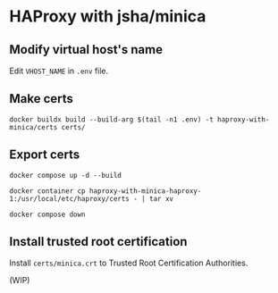 HAProxy with jsha/minica
===

Modify virtual host's name
---

Edit `VHOST_NAME` in `.env` file.

Make certs
---

```shell
docker buildx build --build-arg $(tail -n1 .env) -t haproxy-with-minica/certs certs/
```

Export certs
---

```shell
docker compose up -d --build
```

```shell
docker container cp haproxy-with-minica-haproxy-1:/usr/local/etc/haproxy/certs - | tar xv
```

```shell
docker compose down
```

Install trusted root certification
---

Install `certs/minica.crt` to Trusted Root Certification Authorities.

(WIP)
